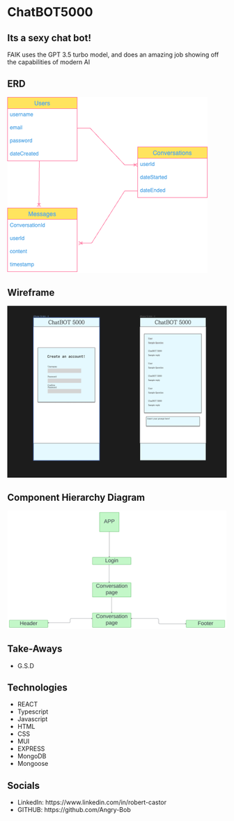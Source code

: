 # ChatBOT5000
<h2>Its a sexy chat bot!</h2>

<p>FAIK uses the GPT 3.5 turbo model, and does an amazing job showing off the capabilities of modern AI</p>


<h2>ERD</h2>
<img src="assets/Untitled Diagram.drawio.png">
<h2>Wireframe</h2>
<img src="assets/Screenshot 2023-11-30 at 9.09.24 AM.png">
<h2>Component Hierarchy Diagram</h2>
<img src="assets/Strategy and planning 2.png">
<h2>Take-Aways</h2>
<ul>
    <Li>G.S.D</li>
</ul>

<h2>Technologies</h2>
<ul>
    <li>REACT</li>
    <Li>Typescript</li>
    <Li>Javascript</li>
    <Li>HTML</li>
    <Li>CSS</li>
    <Li>MUI</li>
    <Li>EXPRESS</li>
    <Li>MongoDB</li>
    <Li>Mongoose</li>
</ul>

<h2>Socials</h2>
<ul>
<li>LinkedIn: https://www.linkedin.com/in/robert-castor</li>
<li>GITHUB: https://github.com/Angry-Bob</li>
</ul>